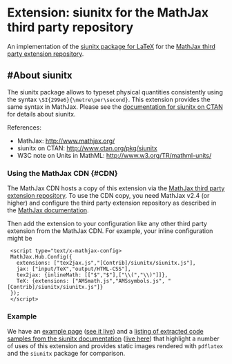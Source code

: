 # Extension: siunitx for the MathJax third party repository

An implementation of the [siunitx package for LaTeX](http://www.ctan.org/pkg/siunitx) for the [MathJax third party extension repository](https://github.com/mathjax/MathJax-third-party-extensions).

## #About siunitx

The siunitx package allows to typeset physical quantities consistently using the syntax `\SI{299e6}{\metre\per\second}`. This extension provides the same syntax in MathJax. Please see the [documentation for siunitx on CTAN](http://www.ctan.org/pkg/siunitx) for details about siunitx.

References:

- MathJax: http://www.mathjax.org/
- siunitx on CTAN: http://www.ctan.org/pkg/siunitx
- W3C note on Units in MathML: http://www.w3.org/TR/mathml-units/

### Using the MathJax CDN {#CDN}

The MathJax CDN hosts a copy of this extension via the [MathJax third party extension repository](https://github.com/mathjax/MathJax-third-party-extensions). To use the CDN copy, you need MathJax v2.4 (or higher) and configure the third party extension repository as described in the [MathJax documentation](http://docs.mathjax.org/).

Then add the extension to your configuration like any other third party extension from the MathJax CDN. For example, your inline configuration might be

     <script type="text/x-mathjax-config>
     MathJax.Hub.Config({
       extensions: ["tex2jax.js","[Contrib]/siunitx/siunitx.js"],
       jax: ["input/TeX","output/HTML-CSS"],
       tex2jax: {inlineMath: [["$","$"],["\\(","\\)"]]},
       TeX: {extensions: ["AMSmath.js","AMSsymbols.js", "[Contrib]/siunitx/siunitx.js"]}
     });
     </script>

### Example

We have an [example page](https://github.com/burnpanck/MathJax-third-party-extensions/blob/add-siunitx-tex-extension/siunitx/sample-siunitx.html)
([see it live](http://rawgit.com/burnpanck/MathJax-third-party-extensions/add-siunitx-tex-extension/siunitx/sample-siunitx.html))
and a [listing of extracted code samples from the siunitx documentation](https://github.com/burnpanck/MathJax-third-party-extensions/blob/add-siunitx-tex-extension/siunitx/test/siunitx.dtx.html)
([live here](http://rawgit.com/burnpanck/MathJax-third-party-extensions/add-siunitx-tex-extension/siunitx/test/siunitx.dtx.html))
that highlight a number of uses of this extension and provides static images rendered with `pdflatex`
and the `siunitx` package for comparison.
